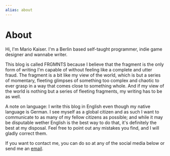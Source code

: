 ```yaml
---
alias: about
---
```


# About

Hi, I'm Mario Kaiser. I'm a Berlin based self-taught programmer, indie game designer and wannabe writer.

This blog is called FRGMNTS because I believe that the fragment is the only form of writing I'm capable of without feeling like a complete and utter fraud. The fragment is a bit like my view of the world, which is but a series of momentary, fleeting glimpses of something too complex and chaotic to ever grasp in a way that comes close to something whole. And if my view of the world is nothing but a series of fleeting fragments, my writing has to be as well.

A note on language: I write this blog in English even though my native language is German. I see myself as a global citizen and as such I want to communicate to as many of my fellow citizens as possible; and while it may be disputable wether English is the best way to do that, it's definitely the best at my disposal. Feel free to point out any mistakes you find, and I will gladly correct them.

If you want to contact me, you can do so at any of the social media below or send me an [email](mailto:hello@frgments.blog).
